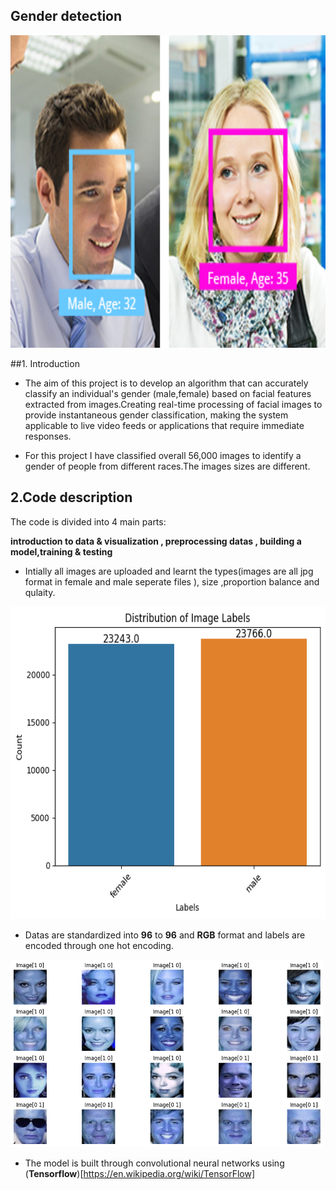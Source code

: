 ##  **Gender detection**

<img src="https://github.com/Mukhriddin19980901/Gender_detection/blob/main/pngfile/face_analysis_camera_selector-02.jpg?raw=true" width="600" height="500" />

##1. Introduction

- The aim of this project is to develop an algorithm that can accurately classify an individual's gender (male,female) based on facial features extracted from images.Creating real-time processing of facial images to provide instantaneous gender classification, making the system applicable to live video feeds or applications that require immediate responses.



- For this project I have classified overall 56,000 images to identify a gender of people from different races.The images sizes are different.


## 2.Code description

The code is divided into 4 main parts:

**introduction to data & visualization , preprocessing datas , building a model,training & testing**

- Intially  all images are uploaded and learnt the types(images are all jpg format in female and male seperate files ), size ,proportion balance and qulaity.

<img src="https://github.com/Mukhriddin19980901/Gender_detection/blob/main/pngfile/gender_dtc.png?raw=true" width="600" height="500" />

- Datas are standardized into **96** to **96** and **RGB** format and labels are encoded through one hot encoding.

<img src="https://github.com/Mukhriddin19980901/Gender_detection/blob/main/pngfile/genders.png?raw=true" width="500" height="300" />

- The model is built through  convolutional neural networks using (**Tensorflow**)[https://en.wikipedia.org/wiki/TensorFlow]  
